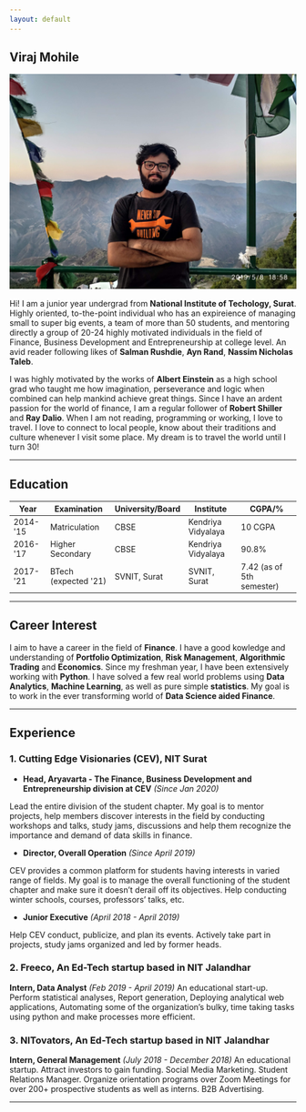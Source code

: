 ```yaml
---
layout: default
---
```


## Viraj Mohile

<img class="profile-picture" src="IMG_20190508_185847.jpg">

Hi! I am a junior year undergrad from **National Institute of Techology, Surat**. Highly oriented, to-the-point individual who has an expireience of managing small to super big events, a team of more than 50 students, and mentoring directly a group of 20-24 highly motivated individuals in the field of Finance, Business Development and Entrepreneurship at college level. An avid reader following likes of **Salman Rushdie**, **Ayn Rand**, **Nassim Nicholas Taleb**.

I was highly motivated by the works of **Albert Einstein** as a high school grad who taught me how imagination, perseverance and logic when combined can help mankind achieve great things. Since I have an ardent passion for the world of finance, I am a regular follower of **Robert Shiller** and **Ray Dalio**. When I am not reading, programming or working, I love to travel. I love to connect to local people, know about their traditions and culture whenever I visit some place. My dream is to travel the world until I turn 30!

---

## Education

Year | Examination | University/Board | Institute | CGPA/%
-----|-------|--------|------|-------
2014-'15 | Matriculation  | CBSE | Kendriya Vidyalaya | 10 CGPA
2016-'17 | Higher Secondary | CBSE | Kendriya Vidyalaya | 90.8%
2017-'21 | BTech (expected '21) | SVNIT, Surat | SVNIT, Surat | 7.42 (as of 5th semester)

---

## Career Interest

I aim to have a career in the field of **Finance**. I have a good kowledge and understanding of **Portfolio Optimization**, **Risk Management**, **Algorithmic Trading** and **Economics**. Since my freshman year, I have been extensively working with **Python**. I have solved a few real world problems using **Data Analytics**, **Machine Learning**, as well as pure simple **statistics**. My goal is to work in the ever transforming world of **Data Science aided Finance**. 

---

## Experience 

### 1. Cutting Edge Visionaries (CEV), NIT Surat
* **Head, Aryavarta - The Finance, Business Development and Entrepreneurship division at CEV**
*(Since Jan 2020)*

Lead the entire division of the student chapter. My goal is to mentor projects,
help members discover interests in the field by conducting workshops and talks,
study jams, discussions and help them recognize the importance and demand of
data skills in finance.

* **Director, Overall Operation**
*(Since April 2019)*

CEV provides a common platform for students having interests
in varied range of fields. My goal is to manage the overall
functioning of the student chapter and make sure it doesn’t
derail off its objectives. Help conducting winter schools,
courses, professors’ talks, etc. 

* **Junior Executive**
*(April 2018 - April 2019)*

Help CEV conduct, publicize, and plan its events.
Actively take part in projects, study jams organized and led by
former heads.


### 2. Freeco, An Ed-Tech startup based in NIT Jalandhar
**Intern, Data Analyst**
*(Feb 2019 - April 2019)*
An educational start-up. Perform statistical analyses, Report generation,
Deploying analytical web applications, Automating some of the
organization’s bulky, time taking tasks using python and make
processes more efficient.


### 3. NITovators, An Ed-Tech startup based in NIT Jalandhar
**Intern, General Management**
*(July 2018 - December 2018)*
An educational startup. Attract investors to gain funding. Social Media
Marketing. Student Relations Manager. Organize orientation programs over Zoom Meetings for over
200+ prospective students as well as interns. B2B Advertising.

---
